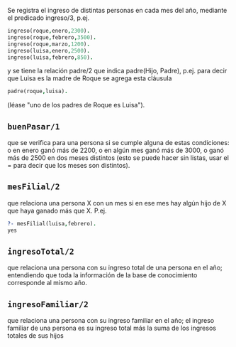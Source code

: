 Se registra el ingreso de distintas personas en cada mes del año, mediante el predicado ingreso/3, p.ej.

```prolog
ingreso(roque,enero,2300).
ingreso(roque,febrero,3500).
ingreso(roque,marzo,1200).
ingreso(luisa,enero,2500).
ingreso(luisa,febrero,850).
```

y se tiene la relación padre/2 que indica padre(Hijo, Padre), p.ej. para decir que Luisa es la madre de Roque se 
agrega esta cláusula
```prolog
padre(roque,luisa).
```
(léase "uno de los padres de Roque es Luisa").


## `buenPasar/1`

que se verifica para una persona si se cumple alguna de estas condiciones: 
  o en enero ganó más de 2200, 
  o en algún mes ganó más de 3000, 
  o ganó más de 2500 en dos meses distintos (esto se puede hacer sin listas, usar el \= para decir 
  que los meses son distintos).


## `mesFilial/2`

 que relaciona una persona X con un mes si en ese mes hay algún hijo de X que haya 
ganado más que X. 
P.ej.
```prolog
?- mesFilial(luisa,febrero).
yes
```


## `ingresoTotal/2`
que relaciona una persona con su ingreso total de una persona en el año; entendiendo 
que toda la información de la base de conocimiento corresponde al mismo año.

## `ingresoFamiliar/2`
que relaciona una persona con su ingreso familiar en el año; el ingreso familiar de 
una persona es su ingreso total más la suma de los ingresos totales de sus hijos

